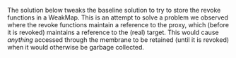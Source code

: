 The solution below tweaks the baseline solution to try to store the revoke functions in a WeakMap. This is an attempt to solve a problem we observed where the revoke functions maintain a reference to the proxy, which (before it is revoked) maintains a reference to the (real) target. This would cause _anything_ accessed through the membrane to be retained (until it is revoked) when it would otherwise be garbage collected.